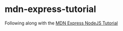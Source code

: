 # mdn-express-tutorial
Following along with the [MDN Express NodeJS Tutorial](https://developer.mozilla.org/en-US/docs/Learn/Server-side/Express_Nodejs)
